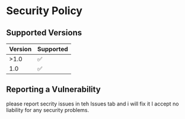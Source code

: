 # Security Policy

## Supported Versions



| Version | Supported          |
| ------- | ------------------ |
| >1.0    | ✅                 |
| 1.0     | ✅                 |


## Reporting a Vulnerability

please report secrity issues in teh Issues tab and i will fix it
I accept no liability for any security problems.
